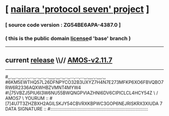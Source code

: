 
# [ [nailara 'protocol seven' project](http://nailara.network/) ]

### [ source code version : ZG54BE6APA-4387.0 ]

### ( this is the public domain [license](../license)d 'base' branch )
---
## current [release](https://github.com/nailara-technologies/protocol-7/releases) \\\\// [AMOS-v2.11.7](https://github.com/nailara-technologies/protocol-7/releases/tag/AMOS-v2.11.7)
---

#,,.,,,..,,.,,.,.,...,,..,,..,,..,,,,,.,,,..,,..,,...,...,...,,.,,,,.,.,,,,.,,
#6KM5EWTHQ57L26DFNPYCO32B3UXYZ7H4N7E273MFKP6XO6FBVQBO7RW6R2336AQXWHBZVMNT4MYW4
#\\\|75VBZJ5PIU6I3W6NU55BWQNGPVIAZHNI6DV6CIPICLCL4HCY54Z \ / AMOS7 \ YOURUM ::
#\[7]4U7T3ZHZBXH2AGILSKJY54CBVRXKBPWC3GOP6NEJRISKRX3XIUDA 7  DATA SIGNATURE ::
#:::::::::::::::::::::::::::::::::::::::::::::::::::::::::::::::::::::::::::::
